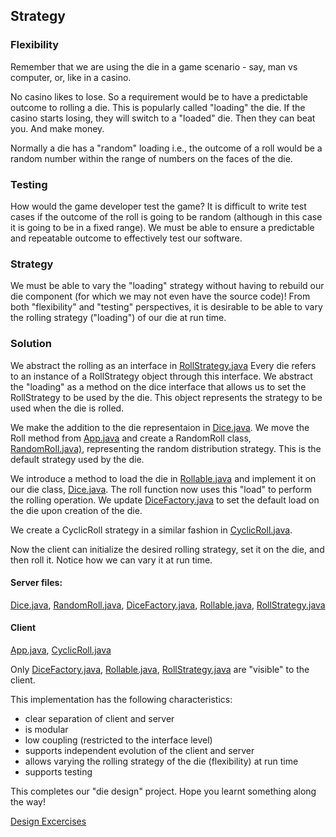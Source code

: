 ## Strategy

### Flexibility
Remember that we are using the die in a game scenario - say, man vs computer, or, like in a casino.

No casino likes to lose. So a requirement would be to have a predictable outcome to rolling a die. This is popularly called "loading" the die. If the casino starts losing, they will switch to a "loaded" die. Then they can beat you. And make money.

Normally a die has a "random" loading i.e., the outcome of a roll would be a random number within the range of numbers on the faces of the die.

### Testing
How would the game developer test the game? It is difficult to write test cases if the outcome of the roll is going to be random (although in this case it is going to be in a fixed range). We must be able to ensure a predictable and repeatable outcome to effectively test our software.

### Strategy
We must be able to vary the "loading" strategy without having to rebuild our die component (for which we may not even have the source code)! From both "flexibility" and "testing" perspectives, it is desirable to be able to vary the rolling strategy ("loading") of our die at run time.

### Solution
We abstract the rolling as an interface in [RollStrategy.java](src/main/java/RollStrategy.java) Every die refers to an instance of a RollStrategy object through this interface. We abstract the "loading" as a method on the dice interface that allows us to set the RollStrategy to be used by the die. This object represents the strategy to be used when the die is rolled.

We make the addition to the die representaion in [Dice.java](src/main/java/Dice.java). We move the Roll method from [App.java](src/main/java/App.java) and create a RandomRoll class, [RandomRoll.java)](src/main/java/RandomRoll.java), representing the random distribution strategy. This is the default strategy used by the die.

We introduce a method to load the die in [Rollable.java](src/main/java/Rollable.java) and implement it on our die class, [Dice.java](src/main/java/Dice.java). The roll function now uses this "load" to perform the rolling operation. We update [DiceFactory.java](src/main/java/DiceFactory.java) to set the default load on the die upon creation of the die.

We create a CyclicRoll strategy in a similar fashion in [CyclicRoll.java](src/main/java/CyclicRoll.java).

Now the client can initialize the desired rolling strategy, set it on the die, and then roll it. Notice how we can vary it at run time.

#### Server files:
[Dice.java](src/main/java/Dice.java), [RandomRoll.java](src/main/java/RandomRoll.java), [DiceFactory.java](src/main/java/DiceFactory.java), [Rollable.java](src/main/java/Rollable.java), [RollStrategy.java](src/main/java/RollStrategy.java)

#### Client
[App.java](src/main/java/App.java), [CyclicRoll.java](src/main/java/CyclicRoll.java)

Only [DiceFactory.java](src/main/java/DiceFactory.java), [Rollable.java](src/main/java/Rollable.java), [RollStrategy.java](src/main/java/RollStrategy.java) are "visible" to the client.

This implementation has the following characteristics:
- clear separation of client and server
- is modular
- low coupling (restricted to the interface level)
- supports independent evolution of the client and server
- allows varying the rolling strategy of the die (flexibility) at run time
- supports testing

This completes our "die design" project. Hope you learnt something along the way!

[Design Excercises](../Exercises/Readme.md)